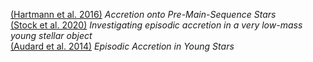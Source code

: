 [(Hartmann et al. 2016)](https://www.annualreviews.org/content/journals/10.1146/annurev-astro-081915-023347) *Accretion onto Pre-Main-Sequence Stars* \
[(Stock et al. 2020)](https://www.aanda.org/articles/aa/pdf/2020/11/aa38897-20.pdf) *Investigating episodic accretion in a very low-mass young stellar
object* \
[(Audard et al. 2014)](https://ui.adsabs.harvard.edu/abs/2014prpl.conf..387A/abstract) *Episodic Accretion in Young Stars* 
